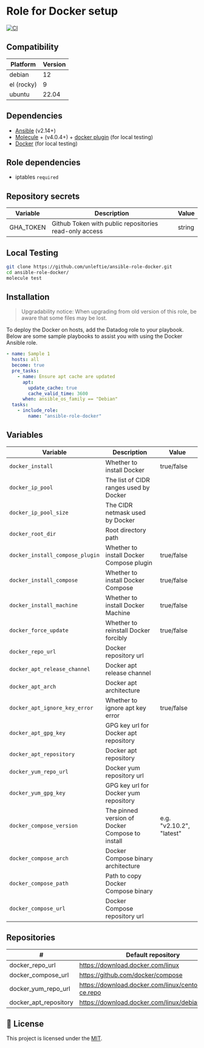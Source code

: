 # Role for Docker setup

[![CI](https://github.com/unleftie/ansible-role-docker/actions/workflows/ci.yml/badge.svg)](https://github.com/unleftie/ansible-role-docker/actions/workflows/ci.yml)

## Compatibility

| Platform   | Version |
| ---------- | ------- |
| debian     | 12      |
| el (rocky) | 9       |
| ubuntu     | 22.04   |

## Dependencies

- [Ansible](https://docs.ansible.com/ansible/latest/installation_guide/intro_installation.html) (v2.14+)
- [Molecule](https://molecule.readthedocs.io/en/latest/installation.html) + (v4.0.4+) + [docker plugin](https://github.com/ansible-community/molecule-plugins) (for local testing)
- [Docker](https://docs.docker.com/get-docker/) (for local testing)

## Role dependencies

- iptables `required`

## Repository secrets

| Variable  | Description                                            | Value  |
| --------- | ------------------------------------------------------ | ------ |
| GHA_TOKEN | Github Token with public repositories read-only access | string |

## Local Testing

```sh
git clone https://github.com/unleftie/ansible-role-docker.git
cd ansible-role-docker/
molecule test
```

## Installation

> Upgradability notice: When upgrading from old version of this role, be aware that some files may be lost.

To deploy the Docker on hosts, add the Datadog role to your playbook. Below are some sample playbooks to assist you with using the Docker Ansible role.

```yml
- name: Sample 1
  hosts: all
  become: true
  pre_tasks:
    - name: Ensure apt cache are updated
      apt:
        update_cache: true
        cache_valid_time: 3600
      when: ansible_os_family == "Debian"
  tasks:
    - include_role:
        name: "ansible-role-docker"
```

## Variables

| Variable                        | Description                                     | Value                    |
| ------------------------------- | ----------------------------------------------- | ------------------------ |
| `docker_install`                | Whether to install Docker                       | true/false               |
| `docker_ip_pool`                | The list of CIDR ranges used by Docker          |
| `docker_ip_pool_size`           | The CIDR netmask used by Docker                 |
| `docker_root_dir`               | Root directory path                             |
| `docker_install_compose_plugin` | Whether to install Docker Compose plugin        | true/false               |
| `docker_install_compose`        | Whether to install Docker Compose               | true/false               |
| `docker_install_machine`        | Whether to install Docker Machine               | true/false               |
| `docker_force_update`           | Whether to reinstall Docker forcibly            | true/false               |
| `docker_repo_url`               | Docker repository url                           |
| `docker_apt_release_channel`    | Docker apt release channel                      |
| `docker_apt_arch`               | Docker apt architecture                         |
| `docker_apt_ignore_key_error`   | Whether to ignore apt key error                 | true/false               |
| `docker_apt_gpg_key`            | GPG key url for Docker apt repository           |
| `docker_apt_repository`         | Docker apt repository                           |
| `docker_yum_repo_url`           | Docker yum repository url                       |
| `docker_yum_gpg_key`            | GPG key url for Docker yum repository           |
| `docker_compose_version`        | The pinned version of Docker Compose to install | e.g. "v2.10.2", "latest" |
| `docker_compose_arch`           | Docker Compose binary architecture              |
| `docker_compose_path`           | Path to copy Docker Compose binary              |
| `docker_compose_url`            | Docker Compose repository url                   |

## Repositories

| #                     | Default repository                                      |
| --------------------- | ------------------------------------------------------- |
| docker_repo_url       | https://download.docker.com/linux                       |
| docker_compose_url    | https://github.com/docker/compose                       |
| docker_yum_repo_url   | https://download.docker.com/linux/centos/docker-ce.repo |
| docker_apt_repository | https://download.docker.com/linux/debian                |

## 📝 License

This project is licensed under the [MIT](LICENSE).
